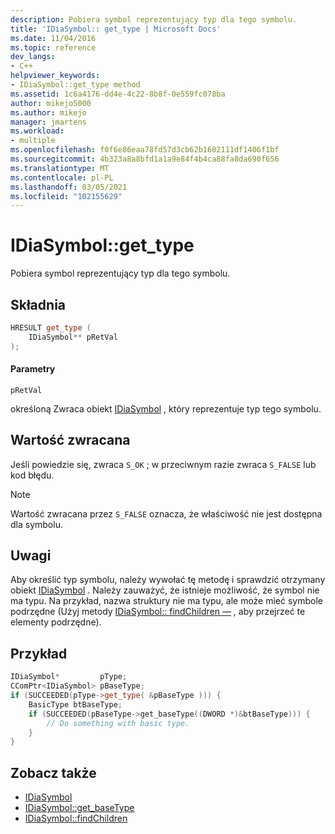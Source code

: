 ```yaml
---
description: Pobiera symbol reprezentujący typ dla tego symbolu.
title: 'IDiaSymbol:: get_type | Microsoft Docs'
ms.date: 11/04/2016
ms.topic: reference
dev_langs:
- C++
helpviewer_keywords:
- IDiaSymbol::get_type method
ms.assetid: 1c6a4176-dd4e-4c22-8b8f-0e559fc078ba
author: mikejo5000
ms.author: mikejo
manager: jmartens
ms.workload:
- multiple
ms.openlocfilehash: f0f6e86eaa78fd57d3cb62b1602111df1406f1bf
ms.sourcegitcommit: 4b323a8a8bfd1a1a9e84f4b4ca88fa8da690f656
ms.translationtype: MT
ms.contentlocale: pl-PL
ms.lasthandoff: 03/05/2021
ms.locfileid: "102155629"
---
```

# <a name="idiasymbolget_type"></a>IDiaSymbol::get_type
Pobiera symbol reprezentujący typ dla tego symbolu.

## <a name="syntax"></a>Składnia

```C++
HRESULT get_type (
    IDiaSymbol** pRetVal
);
```

#### <a name="parameters"></a>Parametry
`pRetVal`

określoną Zwraca obiekt [IDiaSymbol](../../debugger/debug-interface-access/idiasymbol.md) , który reprezentuje typ tego symbolu.

## <a name="return-value"></a>Wartość zwracana
Jeśli powiedzie się, zwraca `S_OK` ; w przeciwnym razie zwraca `S_FALSE` lub kod błędu.

> [!NOTE]
> Wartość zwracana przez `S_FALSE` oznacza, że właściwość nie jest dostępna dla symbolu.

## <a name="remarks"></a>Uwagi
Aby określić typ symbolu, należy wywołać tę metodę i sprawdzić otrzymany obiekt [IDiaSymbol](../../debugger/debug-interface-access/idiasymbol.md) . Należy zauważyć, że istnieje możliwość, że symbol nie ma typu. Na przykład, nazwa struktury nie ma typu, ale może mieć symbole podrzędne (Użyj metody [IDiaSymbol:: findChildren —](../../debugger/debug-interface-access/idiasymbol-findchildren.md) , aby przejrzeć te elementy podrzędne).

## <a name="example"></a>Przykład

```C++
IDiaSymbol*         pType;
CComPtr<IDiaSymbol> pBaseType;
if (SUCCEEDED(pType->get_type( &pBaseType ))) {
    BasicType btBaseType;
    if (SUCCEEDED(pBaseType->get_baseType((DWORD *)&btBaseType))) {
        // Do something with basic type.
    }
}
```

## <a name="see-also"></a>Zobacz także
- [IDiaSymbol](../../debugger/debug-interface-access/idiasymbol.md)
- [IDiaSymbol::get_baseType](../../debugger/debug-interface-access/idiasymbol-get-basetype.md)
- [IDiaSymbol::findChildren](../../debugger/debug-interface-access/idiasymbol-findchildren.md)
